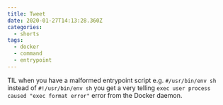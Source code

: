 ```yaml
---
title: Tweet
date: 2020-01-27T14:13:28.360Z
categories:
  - shorts
tags:
  - docker
  - command
  - entrypoint
---
```

TIL when you have a malformed entrypoint script e.g. `#/usr/bin/env sh` instead of `#!/usr/bin/env sh` you get a very telling `exec user process caused "exec format error"` error from the Docker daemon.

